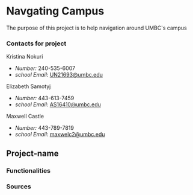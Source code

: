 # Navgating Campus

The purpose of this project is to help navigation around UMBC's campus

### Contacts for project

Kristina Nokuri
- *Number:* 240-535-6007
- *school Email:* UN21693@umbc.edu


Elizabeth Samotyj
- *Number:* 443-613-7459 
- *school Email:* AS16410@umbc.edu

Maxwell Castle
- *Number:* 443-789-7819
- *school Email:* maxwelc2@umbc.edu

## Project-name

### Functionalities

### Sources


